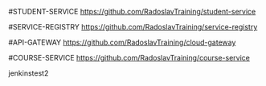 
#STUDENT-SERVICE
https://github.com/RadoslavTraining/student-service

#SERVICE-REGISTRY
https://github.com/RadoslavTraining/service-registry

#API-GATEWAY
https://github.com/RadoslavTraining/cloud-gateway

#COURSE-SERVICE
https://github.com/RadoslavTraining/course-service

jenkinstest2
